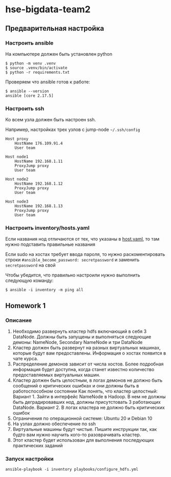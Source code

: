 # hse-bigdata-team2

## Предварительная настройка

### Настроить ansible
На компьютере должен быть установлен python

```shell
$ python -m venv .venv
$ source .venv/bin/activate
$ python -r requirements.txt
```

Проверяем что ansible готов к работе:

```shell
$ ansible --version
ansible [core 2.17.5]
```

### Настроить ssh

Ко всем узла должен быть настроен ssh.

Например, настройках трех узлов с jump-node `~/.ssh/config`
```config
Host proxy
    HostName 176.109.91.4
    User team

Host node1
    HostName 192.168.1.11
    ProxyJump proxy
    User team

Host node2
    HostName 192.168.1.12
    ProxyJump proxy
    User team

Host node3
    HostName 192.168.1.13
    ProxyJump proxy
    User team
```

### Настроить inventory/hosts.yaml

Если названия нод отличаются от тех, что указаны в [host.yaml](inventory/hosts.yaml), то там нужно подставить правильные названия

Если sudo на хостах требует ввода пароля, то нужно раскоментировать строки `#ansible_become_password: secretpassword` и заменить `secretpassword` на свой

Чтобы убедится, что правильно настроили нужно выполнить следующую команду:

```shell
$ ansible -i inventory -m ping all
```

## Homework 1

### Описание

1. Необходимо развернуть кластер hdfs включающий в себя 3 DataNode. Должны быть запущены и выполняться следующие демоны: NameNode, Secondary NameNode и три DataNode
2. Кластер должен быть развернут на разных виртуальных машинах, которые будут вам предоставлены. Информация о хостах появится в чате курса.
3. Распределение демонов зависит от числа хостов. Более подробная информация будет доступна, когда станет известно количество предоставляемых виртуальных машин.
4. Кластер должен быть целостным, в логах демонов не должно быть сообщений о критических ошибках и они должны быть в работоспособном состоянии
Как понять, что кластер целостный:
Вариант 1. Зайти в интерфейс NameNode в Hadoop. В нем не должны быть деградировавших нод, должны присутстовать 3 работающих DataNode. 
Вариант 2. В логах кластера не должно быть критических ошибок
5. Ограничения по операционной системе: Ubuntu 20 и Debian 10
6. На узлах должно обеспечение по ssh
7. Виртуальные машины будут чистые. Пишите инструкции так, как будто вам нужно научить кого-то разоврачивать кластер.
8. Этот кластер будет использован для выполнения последующих практических заданий

### Запуск настройки

```shell
ansible-playbook -i inventory playbooks/configure_hdfs.yml
```
